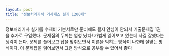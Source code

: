 ```yaml
---
layout: post
title: "정보처리기사 기사패스 실기 1200제"
---
```


정보처리기사 실기를 수제비 기본서로만 준비해도 될지
안심이 안되서 기출문제집 1권을 추가로 구입했다.
문제집의 두께는 엄청 났다!
가볍게 읽어보고 있는데 사길 잘했다는 생각이 든다.
문제를 풀어보고 답을 맞춰보면서 이론을 익히는 방식이
나한테 잘맞는 방식이다.
이 문제집을 읽어보면서 그런 방식으로 공부할 수 있어서 좋다 
